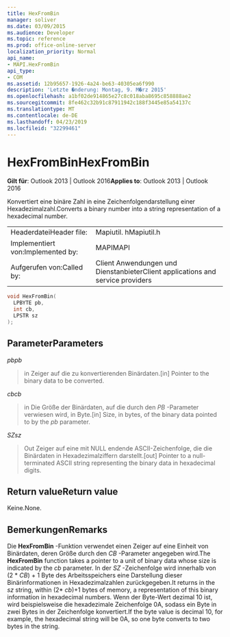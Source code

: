 ```yaml
---
title: HexFromBin
manager: soliver
ms.date: 03/09/2015
ms.audience: Developer
ms.topic: reference
ms.prod: office-online-server
localization_priority: Normal
api_name:
- MAPI.HexFromBin
api_type:
- COM
ms.assetid: 12b95657-1926-4a24-be63-40305ea6f990
description: 'Letzte �nderung: Montag, 9. M�rz 2015'
ms.openlocfilehash: a1bf02de914865e27c8c018aba8695c858888ae2
ms.sourcegitcommit: 8fe462c32b91c87911942c188f3445e85a54137c
ms.translationtype: MT
ms.contentlocale: de-DE
ms.lasthandoff: 04/23/2019
ms.locfileid: "32299461"
---
```

# <a name="hexfrombin"></a><span data-ttu-id="d2f52-103">HexFromBin</span><span class="sxs-lookup"><span data-stu-id="d2f52-103">HexFromBin</span></span>

  
  
<span data-ttu-id="d2f52-104">**Gilt für**: Outlook 2013 | Outlook 2016</span><span class="sxs-lookup"><span data-stu-id="d2f52-104">**Applies to**: Outlook 2013 | Outlook 2016</span></span> 
  
<span data-ttu-id="d2f52-105">Konvertiert eine binäre Zahl in eine Zeichenfolgendarstellung einer Hexadezimalzahl.</span><span class="sxs-lookup"><span data-stu-id="d2f52-105">Converts a binary number into a string representation of a hexadecimal number.</span></span> 
  
|||
|:-----|:-----|
|<span data-ttu-id="d2f52-106">Headerdatei</span><span class="sxs-lookup"><span data-stu-id="d2f52-106">Header file:</span></span>  <br/> |<span data-ttu-id="d2f52-107">Mapiutil. h</span><span class="sxs-lookup"><span data-stu-id="d2f52-107">Mapiutil.h</span></span>  <br/> |
|<span data-ttu-id="d2f52-108">Implementiert von:</span><span class="sxs-lookup"><span data-stu-id="d2f52-108">Implemented by:</span></span>  <br/> |<span data-ttu-id="d2f52-109">MAPI</span><span class="sxs-lookup"><span data-stu-id="d2f52-109">MAPI</span></span>  <br/> |
|<span data-ttu-id="d2f52-110">Aufgerufen von:</span><span class="sxs-lookup"><span data-stu-id="d2f52-110">Called by:</span></span>  <br/> |<span data-ttu-id="d2f52-111">Client Anwendungen und Dienstanbieter</span><span class="sxs-lookup"><span data-stu-id="d2f52-111">Client applications and service providers</span></span>  <br/> |
   
```cpp
void HexFromBin(
  LPBYTE pb,
  int cb,
  LPSTR sz
);
```

## <a name="parameters"></a><span data-ttu-id="d2f52-112">Parameter</span><span class="sxs-lookup"><span data-stu-id="d2f52-112">Parameters</span></span>

 <span data-ttu-id="d2f52-113">_pb_</span><span class="sxs-lookup"><span data-stu-id="d2f52-113">_pb_</span></span>
  
> <span data-ttu-id="d2f52-114">in Zeiger auf die zu konvertierenden Binärdaten.</span><span class="sxs-lookup"><span data-stu-id="d2f52-114">[in] Pointer to the binary data to be converted.</span></span> 
    
 <span data-ttu-id="d2f52-115">_cb_</span><span class="sxs-lookup"><span data-stu-id="d2f52-115">_cb_</span></span>
  
> <span data-ttu-id="d2f52-116">in Die Größe der Binärdaten, auf die durch den _PB_ -Parameter verwiesen wird, in Byte.</span><span class="sxs-lookup"><span data-stu-id="d2f52-116">[in] Size, in bytes, of the binary data pointed to by the  _pb_ parameter.</span></span> 
    
 <span data-ttu-id="d2f52-117">_SZ_</span><span class="sxs-lookup"><span data-stu-id="d2f52-117">_sz_</span></span>
  
> <span data-ttu-id="d2f52-118">Out Zeiger auf eine mit NULL endende ASCII-Zeichenfolge, die die Binärdaten in Hexadezimalziffern darstellt.</span><span class="sxs-lookup"><span data-stu-id="d2f52-118">[out] Pointer to a null-terminated ASCII string representing the binary data in hexadecimal digits.</span></span>
    
## <a name="return-value"></a><span data-ttu-id="d2f52-119">Return value</span><span class="sxs-lookup"><span data-stu-id="d2f52-119">Return value</span></span>

<span data-ttu-id="d2f52-120">Keine.</span><span class="sxs-lookup"><span data-stu-id="d2f52-120">None.</span></span>
  
## <a name="remarks"></a><span data-ttu-id="d2f52-121">Bemerkungen</span><span class="sxs-lookup"><span data-stu-id="d2f52-121">Remarks</span></span>

<span data-ttu-id="d2f52-122">Die **HexFromBin** -Funktion verwendet einen Zeiger auf eine Einheit von Binärdaten, deren Größe durch den _CB_ -Parameter angegeben wird.</span><span class="sxs-lookup"><span data-stu-id="d2f52-122">The **HexFromBin** function takes a pointer to a unit of binary data whose size is indicated by the  _cb_ parameter.</span></span> <span data-ttu-id="d2f52-123">In der _SZ_ -Zeichenfolge wird innerhalb von (2 \* _CB_) + 1 Byte des Arbeitsspeichers eine Darstellung dieser Binärinformationen in Hexadezimalzahlen zurückgegeben.</span><span class="sxs-lookup"><span data-stu-id="d2f52-123">It returns in the  _sz_ string, within (2\*  _cb_)+1 bytes of memory, a representation of this binary information in hexadecimal numbers.</span></span> <span data-ttu-id="d2f52-124">Wenn der Byte-Wert dezimal 10 ist, wird beispielsweise die hexadezimale Zeichenfolge 0A, sodass ein Byte in zwei Bytes in der Zeichenfolge konvertiert.</span><span class="sxs-lookup"><span data-stu-id="d2f52-124">If the byte value is decimal 10, for example, the hexadecimal string will be 0A, so one byte converts to two bytes in the string.</span></span> 
  

